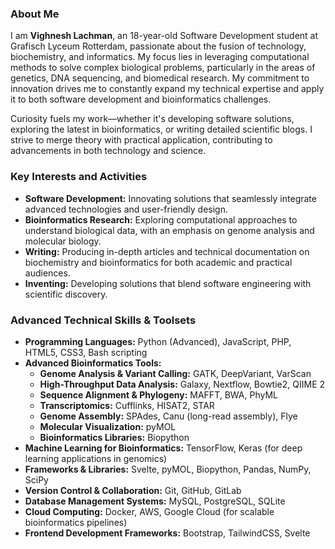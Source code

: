 ### About Me

I am **Vighnesh Lachman**, an 18-year-old Software Development student at Grafisch Lyceum Rotterdam, passionate about the fusion of technology, biochemistry, and informatics. My focus lies in leveraging computational methods to solve complex biological problems, particularly in the areas of genetics, DNA sequencing, and biomedical research. My commitment to innovation drives me to constantly expand my technical expertise and apply it to both software development and bioinformatics challenges.

Curiosity fuels my work—whether it's developing software solutions, exploring the latest in bioinformatics, or writing detailed scientific blogs. I strive to merge theory with practical application, contributing to advancements in both technology and science.

### Key Interests and Activities
- **Software Development:** Innovating solutions that seamlessly integrate advanced technologies and user-friendly design.
- **Bioinformatics Research:** Exploring computational approaches to understand biological data, with an emphasis on genome analysis and molecular biology.
- **Writing:** Producing in-depth articles and technical documentation on biochemistry and bioinformatics for both academic and practical audiences.
- **Inventing:** Developing solutions that blend software engineering with scientific discovery.

### Advanced Technical Skills & Toolsets

- **Programming Languages:** Python (Advanced), JavaScript, PHP, HTML5, CSS3, Bash scripting
- **Advanced Bioinformatics Tools:**
  - **Genome Analysis & Variant Calling:** GATK, DeepVariant, VarScan
  - **High-Throughput Data Analysis:** Galaxy, Nextflow, Bowtie2, QIIME 2
  - **Sequence Alignment & Phylogeny:** MAFFT, BWA, PhyML
  - **Transcriptomics:** Cufflinks, HISAT2, STAR
  - **Genome Assembly:** SPAdes, Canu (long-read assembly), Flye
  - **Molecular Visualization:** pyMOL
  - **Bioinformatics Libraries:** Biopython
- **Machine Learning for Bioinformatics:** TensorFlow, Keras (for deep learning applications in genomics)
- **Frameworks & Libraries:** Svelte, pyMOL, Biopython, Pandas, NumPy, SciPy
- **Version Control & Collaboration:** Git, GitHub, GitLab
- **Database Management Systems:** MySQL, PostgreSQL, SQLite
- **Cloud Computing:** Docker, AWS, Google Cloud (for scalable bioinformatics pipelines)
- **Frontend Development Frameworks:** Bootstrap, TailwindCSS, Svelte
